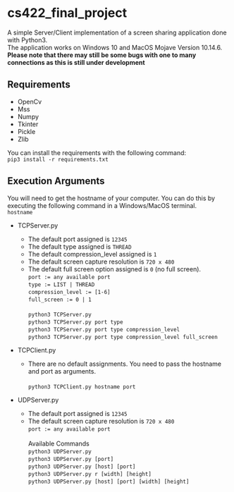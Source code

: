 # cs422_final_project

A simple Server/Client implementation of a screen sharing application done with Python3. <br/>
The application works on Windows 10 and MacOS Mojave Version 10.14.6. <br/>
**Please note that there may still be some bugs with one to many connections as this is still under development** <br/>

## Requirements
- OpenCv
- Mss
- Numpy
- Tkinter
- Pickle
- Zlib

You can install the requirements with the following command: <br/>
`pip3 install -r requirements.txt`

## Execution Arguments

You will need to get the hostname of your computer. You can do this by executing the following command in a Windows/MacOS terminal. <br/>
`hostname`

- TCPServer.py <br/>
    - The default port assigned is `12345`
    - The default type assigned is `THREAD`
    - The default compression_level assigned is `1`
    - The default screen capture resolution is `720 x 480`
    - The default full screen option assigned is `0` (no full screen). <br/>
`port := any available port` <br/>
`type := LIST | THREAD` <br/>
`compression_level := [1-6]` <br/>
`full_screen := 0 | 1` <br/> <br/>
`python3 TCPServer.py` <br/>
`python3 TCPServer.py port type` <br/>
`python3 TCPServer.py port type compression_level` <br/>
`python3 TCPServer.py port type compression_level full_screen` <br/>
- TCPClient.py <br/>
    - There are no default assignments. You need to pass the hostname and port as arguments. <br/> <br/>
`python3 TCPClient.py hostname port`

- UDPServer.py <br/>
    - The default port assigned is `12345`
    - The default screen capture resolution is `720 x 480` <br/>
`port := any available port` <br/>\
Available Commands <br/>
`python3 UDPServer.py` <br/>
`python3 UDPServer.py [port]` <br/>
`python3 UDPServer.py [host] [port]` <br/>
`python3 UDPServer.py r [width] [height]` <br/>
`python3 UDPServer.py [host] [port] [width] [height]` <br/>
